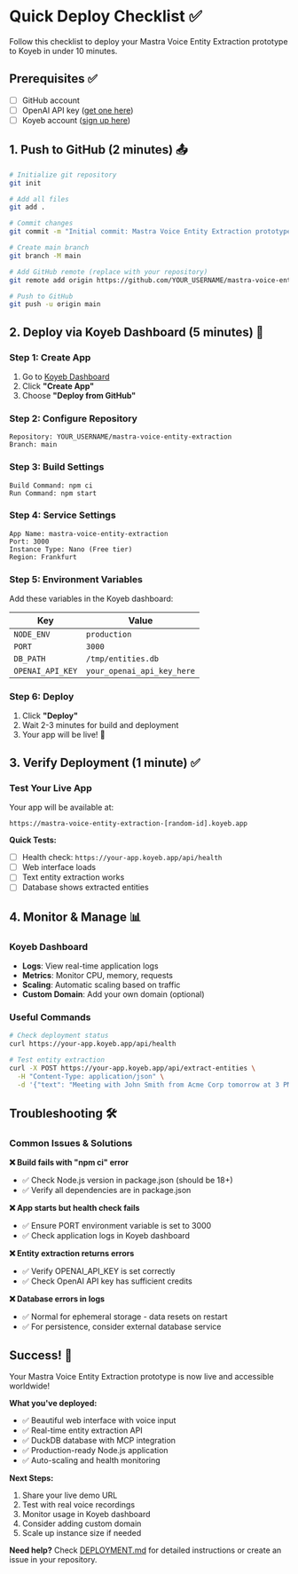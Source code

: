 # Quick Deploy Checklist ✅

Follow this checklist to deploy your Mastra Voice Entity Extraction prototype to Koyeb in under 10 minutes.

## Prerequisites ✅
- [ ] GitHub account
- [ ] OpenAI API key ([get one here](https://platform.openai.com/api-keys))
- [ ] Koyeb account ([sign up here](https://www.koyeb.com))

## 1. Push to GitHub (2 minutes) 📤

```bash
# Initialize git repository
git init

# Add all files
git add .

# Commit changes
git commit -m "Initial commit: Mastra Voice Entity Extraction prototype"

# Create main branch
git branch -M main

# Add GitHub remote (replace with your repository)
git remote add origin https://github.com/YOUR_USERNAME/mastra-voice-entity-extraction.git

# Push to GitHub
git push -u origin main
```

## 2. Deploy via Koyeb Dashboard (5 minutes) 🚀

### Step 1: Create App
1. Go to [Koyeb Dashboard](https://app.koyeb.com)
2. Click **"Create App"**
3. Choose **"Deploy from GitHub"**

### Step 2: Configure Repository
```
Repository: YOUR_USERNAME/mastra-voice-entity-extraction
Branch: main
```

### Step 3: Build Settings
```
Build Command: npm ci
Run Command: npm start
```

### Step 4: Service Settings
```
App Name: mastra-voice-entity-extraction
Port: 3000
Instance Type: Nano (Free tier)
Region: Frankfurt
```

### Step 5: Environment Variables
Add these variables in the Koyeb dashboard:

| Key | Value |
|-----|--------|
| `NODE_ENV` | `production` |
| `PORT` | `3000` |
| `DB_PATH` | `/tmp/entities.db` |
| `OPENAI_API_KEY` | `your_openai_api_key_here` |

### Step 6: Deploy
1. Click **"Deploy"**
2. Wait 2-3 minutes for build and deployment
3. Your app will be live! 🎉

## 3. Verify Deployment (1 minute) ✅

### Test Your Live App
Your app will be available at:
```
https://mastra-voice-entity-extraction-[random-id].koyeb.app
```

**Quick Tests:**
- [ ] Health check: `https://your-app.koyeb.app/api/health`
- [ ] Web interface loads
- [ ] Text entity extraction works
- [ ] Database shows extracted entities

## 4. Monitor & Manage 📊

### Koyeb Dashboard
- **Logs**: View real-time application logs
- **Metrics**: Monitor CPU, memory, requests
- **Scaling**: Automatic scaling based on traffic
- **Custom Domain**: Add your own domain (optional)

### Useful Commands
```bash
# Check deployment status
curl https://your-app.koyeb.app/api/health

# Test entity extraction
curl -X POST https://your-app.koyeb.app/api/extract-entities \
  -H "Content-Type: application/json" \
  -d '{"text": "Meeting with John Smith from Acme Corp tomorrow at 3 PM"}'
```

## Troubleshooting 🛠️

### Common Issues & Solutions

**❌ Build fails with "npm ci" error**
- ✅ Check Node.js version in package.json (should be 18+)
- ✅ Verify all dependencies are in package.json

**❌ App starts but health check fails**
- ✅ Ensure PORT environment variable is set to 3000
- ✅ Check application logs in Koyeb dashboard

**❌ Entity extraction returns errors**
- ✅ Verify OPENAI_API_KEY is set correctly
- ✅ Check OpenAI API key has sufficient credits

**❌ Database errors in logs**
- ✅ Normal for ephemeral storage - data resets on restart
- ✅ For persistence, consider external database service

## Success! 🎉

Your Mastra Voice Entity Extraction prototype is now live and accessible worldwide!

**What you've deployed:**
- ✅ Beautiful web interface with voice input
- ✅ Real-time entity extraction API
- ✅ DuckDB database with MCP integration
- ✅ Production-ready Node.js application
- ✅ Auto-scaling and health monitoring

**Next Steps:**
1. Share your live demo URL
2. Test with real voice recordings
3. Monitor usage in Koyeb dashboard
4. Consider adding custom domain
5. Scale up instance size if needed

**Need help?** Check [DEPLOYMENT.md](DEPLOYMENT.md) for detailed instructions or create an issue in your repository. 
